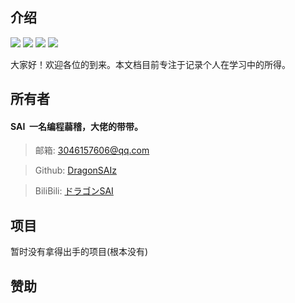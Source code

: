 ## 介绍

[![](https://badgen.net/github/stars/DragonSAIz/Node)](https://github.com/DragonSAIz/Node)
[![](https://badgen.net/github/forks/DragonSAIz/Node)](https://github.com/DragonSAIz/Node)
![](https://img.shields.io/badge/%E8%92%BB%E7%A8%BD-%E7%A8%8B%E5%BA%8F%E7%8C%BF-yellow)
![](https://img.shields.io/badge/%E6%91%B8%E9%B1%BC-%E5%88%92%E6%B0%B4%E5%B8%A6%E5%B8%88-brightgreen)

大家好！欢迎各位的到来。本文档目前专注于记录个人在学习中的所得。

## 所有者

#### SAI&nbsp;&nbsp;一名编程蒻稽，大佬的带带。

> 邮箱: 3046157606@qq.com

> Github: [DragonSAIz](https://github.com/DragonSAIz)

> BiliBili: [ドラゴンSAI](https://space.bilibili.com/689993209)

## 项目

暂时没有拿得出手的项目(根本没有)

## 赞助
